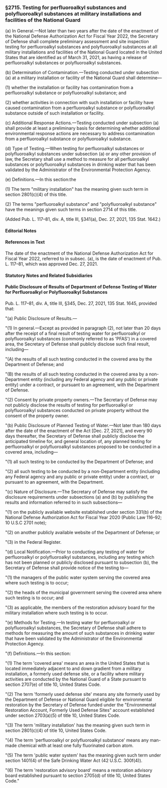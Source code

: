 ### §2715. Testing for perfluoroalkyl substances and polyfluoroalkyl substances at military installations and facilities of the National Guard ###

(a) In General.—Not later than two years after the date of the enactment of the National Defense Authorization Act for Fiscal Year 2022, the Secretary of Defense shall complete preliminary assessment and site inspection testing for perfluoroalkyl substances and polyfluoroalkyl substances at all military installations and facilities of the National Guard located in the United States that are identified as of March 31, 2021, as having a release of perfluoroalkyl substances or polyfluoroalkyl substances.

(b) Determination of Contamination.—Testing conducted under subsection (a) at a military installation or facility of the National Guard shall determine—

(1) whether the installation or facility has contamination from a perfluoroalkyl substance or polyfluoroalkyl substance; and

(2) whether activities in connection with such installation or facility have caused contamination from a perfluoroalkyl substance or polyfluoroalkyl substance outside of such installation or facility.

(c) Additional Response Actions.—Testing conducted under subsection (a) shall provide at least a preliminary basis for determining whether additional environmental response actions are necessary to address contamination from a perfluoroalkyl substance or polyfluoroalkyl substance.

(d) Type of Testing.—When testing for perfluoroalkyl substances or polyfluoroalkyl substances under subsection (a) or any other provision of law, the Secretary shall use a method to measure for all perfluoroalkyl substances or polyfluoroalkyl substances in drinking water that has been validated by the Administrator of the Environmental Protection Agency.

(e) Definitions.—In this section:the

(1) The term "military installation" has the meaning given such term in section 2801(c)(4) of this title.

(2) The terms "perfluoroalkyl substance" and "polyfluoroalkyl substance" have the meanings given such terms in section 2714 of this title.

(Added Pub. L. 117–81, div. A, title III, §341(a), Dec. 27, 2021, 135 Stat. 1642.)

#### **Editorial Notes** ####

#### References in Text ####

The date of the enactment of the National Defense Authorization Act for Fiscal Year 2022, referred to in subsec. (a), is the date of enactment of Pub. L. 117–81, which was approved Dec. 27, 2021.

#### **Statutory Notes and Related Subsidiaries** ####

#### Public Disclosure of Results of Department of Defense Testing of Water for Perfluoroalkyl or Polyfluoroalkyl Substances ####

Pub. L. 117–81, div. A, title III, §345, Dec. 27, 2021, 135 Stat. 1645, provided that:

"(a) Public Disclosure of Results.—

"(1) In general.—Except as provided in paragraph (2), not later than 20 days after the receipt of a final result of testing water for perfluoroalkyl or polyfluoroalkyl substances (commonly referred to as 'PFAS') in a covered area, the Secretary of Defense shall publicly disclose such final result, including—

"(A) the results of all such testing conducted in the covered area by the Department of Defense; and

"(B) the results of all such testing conducted in the covered area by a non-Department entity (including any Federal agency and any public or private entity) under a contract, or pursuant to an agreement, with the Department of Defense.

"(2) Consent by private property owners.—The Secretary of Defense may not publicly disclose the results of testing for perfluoroalkyl or polyfluoroalkyl substances conducted on private property without the consent of the property owner.

"(b) Public Disclosure of Planned Testing of Water.—Not later than 180 days after the date of the enactment of the Act [Dec. 27, 2021], and every 90 days thereafter, the Secretary of Defense shall publicly disclose the anticipated timeline for, and general location of, any planned testing for perfluoroalkyl or polyfluoroalkyl substances proposed to be conducted in a covered area, including—

"(1) all such testing to be conducted by the Department of Defense; and

"(2) all such testing to be conducted by a non-Department entity (including any Federal agency and any public or private entity) under a contract, or pursuant to an agreement, with the Department.

"(c) Nature of Disclosure.—The Secretary of Defense may satisfy the disclosure requirements under subsections (a) and (b) by publishing the results and information referred to in such subsections—

"(1) on the publicly available website established under section 331(b) of the National Defense Authorization Act for Fiscal Year 2020 (Public Law 116–92; 10 U.S.C 2701 note);

"(2) on another publicly available website of the Department of Defense; or

"(3) in the Federal Register.

"(d) Local Notification.—Prior to conducting any testing of water for perfluoroalkyl or polyfluoroalkyl substances, including any testing which has not been planned or publicly disclosed pursuant to subsection (b), the Secretary of Defense shall provide notice of the testing to—

"(1) the managers of the public water system serving the covered area where such testing is to occur;

"(2) the heads of the municipal government serving the covered area where such testing is to occur; and

"(3) as applicable, the members of the restoration advisory board for the military installation where such testing is to occur.

"(e) Methods for Testing.—In testing water for perfluoroalkyl or polyfluoroalkyl substances, the Secretary of Defense shall adhere to methods for measuring the amount of such substances in drinking water that have been validated by the Administrator of the Environmental Protection Agency.

"(f) Definitions.—In this section:

"(1) The term 'covered area' means an area in the United States that is located immediately adjacent to and down gradient from a military installation, a formerly used defense site, or a facility where military activities are conducted by the National Guard of a State pursuant to section 2707(e) of title 10, United States Code.

"(2) The term 'formerly used defense site' means any site formerly used by the Department of Defense or National Guard eligible for environmental restoration by the Secretary of Defense funded under the "Environmental Restoration Account, Formerly Used Defense Sites" account established under section 2703(a)(5) of title 10, United States Code.

"(3) The term 'military installation' has the meaning given such term in section 2801(c)(4) of title 10, United States Code.

"(4) The term 'perfluoroalkyl or polyfluoroalkyl substance' means any man-made chemical with at least one fully fluorinated carbon atom.

"(5) The term 'public water system' has the meaning given such term under section 1401(4) of the Safe Drinking Water Act (42 U.S.C. 300f(4)).

"(6) The term 'restoration advisory board' means a restoration advisory board established pursuant to section 2705(d) of title 10, United States Code."